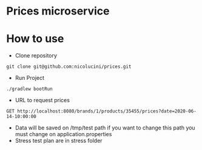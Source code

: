 # Prices microservice

# How to use
- Clone repository
```
git clone git@github.com:nicolucini/prices.git
```

- Run Project
```
./gradlew bootRun  
```

- URL to request prices
```
GET http://localhost:8080/brands/1/products/35455/prices?date=2020-06-14-10:00:00
```

- Data will be saved on /tmp/test path if you want to change this path you must change on application.properties
- Stress test plan are in stress folder

